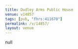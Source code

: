 ```yaml
---
title: Dudley Arms Public House
venue: v14857
tags: [pub, "fhrs:411670"]
permalink: /v/14857/
layout: venue
---
```

null